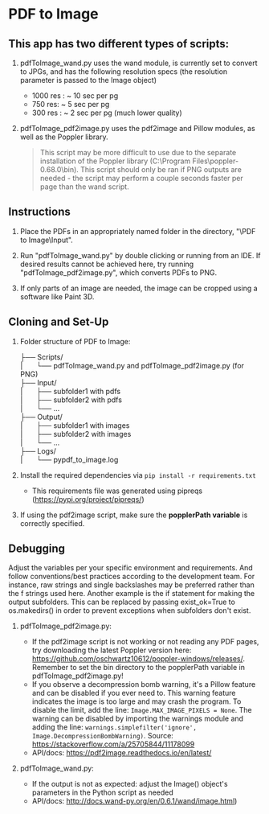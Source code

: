 # PDF to Image 
## This app has two different types of scripts:

1. pdfToImage_wand.py uses the wand module, is currently set to convert to JPGs, and has the following resolution specs (the resolution parameter is passed to the Image object)
    - 1000 res : ~ 10 sec per pg
    - 750 res: ~ 5 sec per pg
    - 300 res : ~ 2 sec per pg (much lower quality)

2. pdfToImage_pdf2image.py uses the pdf2image and Pillow modules, as well as the Poppler library. 
    > This script may be more difficult to use due to the separate installation of the Poppler library (C:\\Program Files\\poppler-0.68.0\\bin). 
    > This script should only be ran if PNG outputs are needed - the script may perform a couple seconds faster per page than the wand script. 

## Instructions

1. Place the PDFs in an appropriately named folder in the directory, "\PDF to Image\Input". 

2. Run "pdfToImage_wand.py" by double clicking or running from an IDE. If desired results cannot be achieved here, try running "pdfToImage_pdf2image.py", which converts PDFs to PNG. 

3. If only parts of an image are needed, the image can be cropped using a software like Paint 3D. 

## Cloning and Set-Up 

1. Folder structure of PDF to Image:

    ├── Scripts/
    <br>
    | &nbsp;&nbsp;&nbsp;&nbsp;&nbsp;&nbsp;└── pdfToImage_wand.py and pdfToImage_pdf2image.py (for PNG)
    <br>
    ├── Input/
    <br>
    | &nbsp;&nbsp;&nbsp;&nbsp;&nbsp;&nbsp;├── subfolder1 with pdfs
    <br>
    | &nbsp;&nbsp;&nbsp;&nbsp;&nbsp;&nbsp;├── subfolder2 with pdfs
    <br>
    | &nbsp;&nbsp;&nbsp;&nbsp;&nbsp;&nbsp;└── ...
    <br>
    ├── Output/
    <br>
    | &nbsp;&nbsp;&nbsp;&nbsp;&nbsp;&nbsp;├── subfolder1 with images
    <br>
    | &nbsp;&nbsp;&nbsp;&nbsp;&nbsp;&nbsp;├── subfolder2 with images
    <br>
    | &nbsp;&nbsp;&nbsp;&nbsp;&nbsp;&nbsp;└── ...
    <br>
    ├── Logs/
    <br>
    | &nbsp;&nbsp;&nbsp;&nbsp;&nbsp;&nbsp;└── pypdf_to_image.log 

2. Install the required dependencies via `pip install -r requirements.txt`
    - This requirements file was generated using pipreqs (https://pypi.org/project/pipreqs/)

3. If using the pdf2image script, make sure the **popplerPath variable** is correctly specified. 

## Debugging

Adjust the variables per your specific environment and requirements.
And follow conventions/best practices according to the development team. For instance, raw strings and single backslashes may be preferred rather than the f strings used here. Another example is the if statement for making the output subfolders. This can be replaced by passing exist_ok=True to os.makedirs() in order to prevent exceptions when subfolders don't exist. 

1. pdfToImage_pdf2image.py: 
    - If the pdf2image script is not working or not reading any PDF pages, try downloading the latest Poppler version here: https://github.com/oschwartz10612/poppler-windows/releases/. Remember to set the bin directory to the popplerPath variable in pdfToImage_pdf2image.py!
    - If you observe a decompression bomb warning, it's a Pillow feature and can be disabled if you ever need to. This warning feature indicates the image is too large and may crash the program. To disable the limit, add the line: `Image.MAX_IMAGE_PIXELS = None`. The warning can be disabled by importing the warnings module and adding the line: `warnings.simplefilter('ignore', Image.DecompressionBombWarning)`. Source: https://stackoverflow.com/a/25705844/11178099 
    - API/docs: https://pdf2image.readthedocs.io/en/latest/ 

2. pdfToImage_wand.py:
    - If the output is not as expected: adjust the Image() object's parameters in the Python script as needed
    - API/docs: http://docs.wand-py.org/en/0.6.1/wand/image.html)